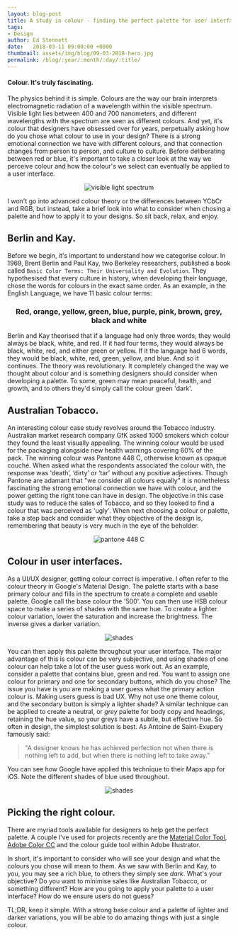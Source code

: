 ```yaml
---
layout: blog-post
title: A study in colour - finding the perfect palette for user interfaces.
tags:
- Design
author: Ed Stennett
date:   2018-03-11 09:00:00 +0000
thumbnail: assets/img/blog/09-03-2018-hero.jpg
permalink: /blog/:year/:month/:day/:title/
---
```


#### Colour. It's truly fascinating.

The physics behind it is simple. Colours are the way our brain interprets electromagnetic radiation of a wavelength within the visible spectrum. Visible light lies between 400 and 700 nanometers, and different wavelengths with the spectrum are seen as different colours. And yet, it's colour that designers have obsessed over for years, perpetually asking how do you chose what colour to use in your design? There is a strong emotional connection we have with different colours, and that connection changes from person to person, and culture to culture. Before deliberating between red or blue, it's important to take a closer look at the way we perceive colour and how the colour's we select can eventually be applied to a user interface.

<div align="center">
    <img src="{{site.baseurl}}/assets/img/blog/09-03-2018-visible-light.png" class="post-img" alt="visible light spectrum" />
</div>

I won't go into advanced colour theory or the differences between YCbCr and RGB, but instead, take a brief look into what to consider when chosing a palette and how to apply it to your designs. So sit back, relax, and enjoy.

## Berlin and Kay.

Before we begin, it's important to understand how we categorise colour. In 1969, Brent Berlin and Paul Kay, two Berkeley researchers, published a book called `Basic Color Terms: Their Universality and Evolution`. They hypothesised that every culture in history, when developing their language, chose the words for colours in the exact same order. As an example, in the English Language, we have 11 basic colour terms:

<div align="center">
    <h3>Red, orange, yellow, green, blue, purple, pink, brown, grey, black and white</h3>
</div>

Berlin and Kay theorised that if a language had only three words, they would always be black, white, and red. If it had four terms, they would always be black, white, red, and either green or yellow. If it the language had 6 words, they would be black, white, red, green, yellow, and blue. And so it continues. The theory was revolutionary. It completely changed the way we thought about colour and is something designers should consider when developing a palette. To some, green may mean peaceful, health, and growth, and to others they'd simply call the colour green 'dark'.   

## Australian Tobacco.

An interesting colour case study revolves around the Tobacco industry. Australian market research company GfK asked 1000 smokers which colour they found the least visually appealing. The winning colour would be used for the packaging alongside new health warnings covering 60% of the pack. The winning colour was Pantone 448 C, otherwise known as opaque couché. When asked what the respondents associated the colour with, the response was 'death’, ‘dirty’ or ‘tar’ without any positive adjectives. Though Pantone are adamant that "we consider all colours equally" it is nonetheless fascinating the strong emotional connection we have with colour, and the power getting the right tone can have in design. The objective in this case study was to reduce the sales of Tobacco, and so they looked to find a colour that was perceived as 'ugly'. When next choosing a colour or palette, take a step back and consider what they objective of the design is, remembering that beauty is very much in the eye of the beholder.

<div align="center">
    <img src="{{site.baseurl}}/assets/img/blog/09-03-2018-pantone.png" class="post-img" alt="pantone 448 C" />
</div>

## Colour in user interfaces.

As a UI/UX designer, getting colour correct is imperative. I often refer to the colour theory in Google's Material Design. The palette starts with a base primary colour and fills in the spectrum to create a complete and usable palette. Google call the base colour the '500'. You can then use HSB colour space to make a series of shades with the same hue. To create a lighter colour variation, lower the saturation and increase the brightness. The inverse gives a darker variation.

<div align="center">
    <img src="{{site.baseurl}}/assets/img/blog/09-03-2018-shades.png" class="post-img" alt="shades" />
</div>

You can then apply this palette throughout your user interface. The major advantage of this is colour can be very subjective, and using shades of one colour can help take a lot of the user guess work out. As an example, consider a palette that contains blue, green and red. You want to assign one colour for primary and one for secondary buttons, which do you chose? The issue you have is you are making a user guess what the primary action colour is. Making users guess is bad UX. Why not use one theme colour, and the secondary button is simply a lighter shade?
A similar technique can be applied to create a neutral, or _grey_ palette for body copy and headings, retaining the hue value, so your greys have a subtle, but effective hue.
So often in design, the simplest solution is best. As Antoine de Saint-Exupery famously said:

> "A designer knows he has achieved perfection not when there is nothing left to add, but when there is nothing left to take away."

You can see how Google have applied this technique to their Maps app for iOS. Note the different shades of blue used throughout.

<div align="center">
    <img src="{{site.baseurl}}/assets/img/blog/09-03-2018-ui.png" class="post-img" alt="shades" />
</div>

## Picking the right colour.

There are myriad tools available for designers to help get the perfect palette. A couple I've used for projects recently are the [Material Color Tool](https://material.io/color/#!/?view.left=0&view.right=0), [Adobe Color CC](https://color.adobe.com/create/color-wheel/) and the colour guide tool within Adobe Illustrator.

In short, it's important to consider who will see your design and what the colours you chose will mean to them. As we saw with Berlin and Kay, to you, you may see a rich blue, to others they simply see _dark_. What's your objective? Do you want to minimise sales like Australian Tobacco, or something different? How are you going to apply your palette to a user interface? How do we ensure users do not guess?

TL;DR, keep it simple. With a strong base colour and a palette of lighter and darker variations, you will be able to do amazing things with just a single colour.